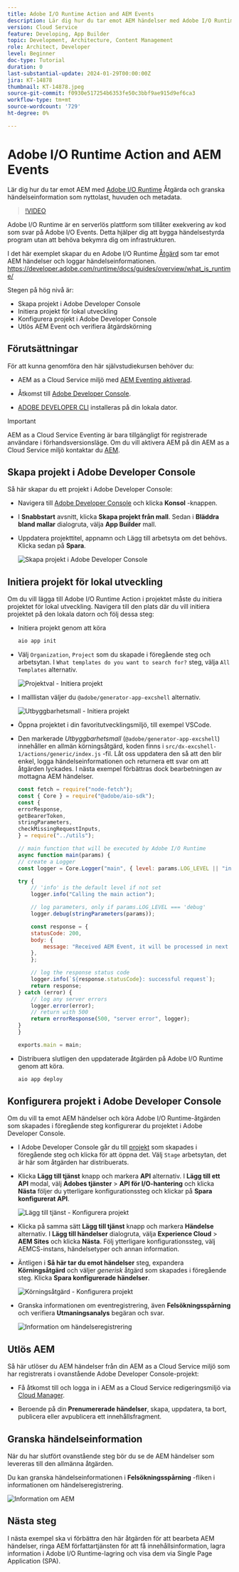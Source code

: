 ```yaml
---
title: Adobe I/O Runtime Action and AEM Events
description: Lär dig hur du tar emot AEM händelser med Adobe I/O Runtime-åtgärd och granskar händelseinformation som nyttolast, huvuden och metadata.
version: Cloud Service
feature: Developing, App Builder
topic: Development, Architecture, Content Management
role: Architect, Developer
level: Beginner
doc-type: Tutorial
duration: 0
last-substantial-update: 2024-01-29T00:00:00Z
jira: KT-14878
thumbnail: KT-14878.jpeg
source-git-commit: f0930e517254b6353fe50c3bbf9ae915d9ef6ca3
workflow-type: tm+mt
source-wordcount: '729'
ht-degree: 0%

---
```



# Adobe I/O Runtime Action and AEM Events

Lär dig hur du tar emot AEM med [Adobe I/O Runtime](https://developer.adobe.com/runtime/docs/guides/overview/what_is_runtime/) Åtgärda och granska händelseinformation som nyttolast, huvuden och metadata.

>[!VIDEO](https://video.tv.adobe.com/v/3427053?quality=12&learn=on)

Adobe I/O Runtime är en serverlös plattform som tillåter exekvering av kod som svar på Adobe I/O Events. Detta hjälper dig att bygga händelsestyrda program utan att behöva bekymra dig om infrastrukturen.

I det här exemplet skapar du en Adobe I/O Runtime [Åtgärd](https://developer.adobe.com/runtime/docs/guides/using/creating_actions/) som tar emot AEM händelser och loggar händelseinformationen.
https://developer.adobe.com/runtime/docs/guides/overview/what_is_runtime/

Stegen på hög nivå är:

- Skapa projekt i Adobe Developer Console
- Initiera projekt för lokal utveckling
- Konfigurera projekt i Adobe Developer Console
- Utlös AEM Event och verifiera åtgärdskörning

## Förutsättningar

För att kunna genomföra den här självstudiekursen behöver du:

- AEM as a Cloud Service miljö med [AEM Eventing aktiverad](https://developer.adobe.com/experience-cloud/experience-manager-apis/guides/events/#enable-aem-events-on-your-aem-cloud-service-environment).

- Åtkomst till [Adobe Developer Console](https://developer.adobe.com/developer-console/docs/guides/getting-started/).

- [ADOBE DEVELOPER CLI](https://developer.adobe.com/runtime/docs/guides/tools/cli_install/) installeras på din lokala dator.

>[!IMPORTANT]
>
>AEM as a Cloud Service Eventing är bara tillgängligt för registrerade användare i förhandsversionsläge. Om du vill aktivera AEM på din AEM as a Cloud Service miljö kontaktar du [AEM](mailto:grp-aem-events@adobe.com).

## Skapa projekt i Adobe Developer Console

Så här skapar du ett projekt i Adobe Developer Console:

- Navigera till [Adobe Developer Console](https://developer.adobe.com/) och klicka **Konsol** -knappen.

- I **Snabbstart** avsnitt, klicka **Skapa projekt från mall**. Sedan i **Bläddra bland mallar** dialogruta, välja **App Builder** mall.

- Uppdatera projekttitel, appnamn och Lägg till arbetsyta om det behövs. Klicka sedan på **Spara**.

  ![Skapa projekt i Adobe Developer Console](../assets/examples/runtime-action/create-project.png)


## Initiera projekt för lokal utveckling

Om du vill lägga till Adobe I/O Runtime Action i projektet måste du initiera projektet för lokal utveckling. Navigera till den plats där du vill initiera projektet på den lokala datorn och följ dessa steg:

- Initiera projekt genom att köra

  ```bash
  aio app init
  ```

- Välj `Organization`, `Project` som du skapade i föregående steg och arbetsytan. I `What templates do you want to search for?` steg, välja `All Templates` alternativ.

  ![Projektval - Initiera projekt](../assets/examples/runtime-action/all-templates.png)

- I malllistan väljer du `@adobe/generator-app-excshell` alternativ.

  ![Utbyggbarhetsmall - Initiera projekt](../assets/examples/runtime-action/extensibility-template.png)

- Öppna projektet i din favoritutvecklingsmiljö, till exempel VSCode.

- Den markerade _Utbyggbarhetsmall_ (`@adobe/generator-app-excshell`) innehåller en allmän körningsåtgärd, koden finns i `src/dx-excshell-1/actions/generic/index.js` -fil. Låt oss uppdatera den så att den blir enkel, logga händelseinformationen och returnera ett svar om att åtgärden lyckades. I nästa exempel förbättras dock bearbetningen av mottagna AEM händelser.

  ```javascript
  const fetch = require("node-fetch");
  const { Core } = require("@adobe/aio-sdk");
  const {
  errorResponse,
  getBearerToken,
  stringParameters,
  checkMissingRequestInputs,
  } = require("../utils");
  
  // main function that will be executed by Adobe I/O Runtime
  async function main(params) {
  // create a Logger
  const logger = Core.Logger("main", { level: params.LOG_LEVEL || "info" });
  
  try {
      // 'info' is the default level if not set
      logger.info("Calling the main action");
  
      // log parameters, only if params.LOG_LEVEL === 'debug'
      logger.debug(stringParameters(params));
  
      const response = {
      statusCode: 200,
      body: {
          message: "Received AEM Event, it will be processed in next example",
      },
      };
  
      // log the response status code
      logger.info(`${response.statusCode}: successful request`);
      return response;
  } catch (error) {
      // log any server errors
      logger.error(error);
      // return with 500
      return errorResponse(500, "server error", logger);
  }
  }
  
  exports.main = main;
  ```

- Distribuera slutligen den uppdaterade åtgärden på Adobe I/O Runtime genom att köra.

  ```bash
  aio app deploy
  ```

## Konfigurera projekt i Adobe Developer Console

Om du vill ta emot AEM händelser och köra Adobe I/O Runtime-åtgärden som skapades i föregående steg konfigurerar du projektet i Adobe Developer Console.

- I Adobe Developer Console går du till [projekt](https://developer.adobe.com/console/projects) som skapades i föregående steg och klicka för att öppna det. Välj `Stage` arbetsytan, det är här som åtgärden har distribuerats.

- Klicka **Lägg till tjänst** knapp och markera **API** alternativ. I **Lägg till ett API** modal, välj **Adobes tjänster** > **API för I/O-hantering** och klicka **Nästa** följer du ytterligare konfigurationssteg och klickar på **Spara konfigurerat API**.

  ![Lägg till tjänst - Konfigurera projekt](../assets/examples/runtime-action/add-io-management-api.png)

- Klicka på samma sätt **Lägg till tjänst** knapp och markera **Händelse** alternativ. I **Lägg till händelser** dialogruta, välja **Experience Cloud** > **AEM Sites** och klicka **Nästa**. Följ ytterligare konfigurationssteg, välj AEMCS-instans, händelsetyper och annan information.

- Äntligen i **Så här tar du emot händelser** steg, expandera **Körningsåtgärd** och väljer _generisk_ åtgärd som skapades i föregående steg. Klicka **Spara konfigurerade händelser**.

  ![Körningsåtgärd - Konfigurera projekt ](../assets/examples/runtime-action/select-runtime-action.png)

- Granska informationen om eventregistrering, även **Felsökningsspårning** och verifiera **Utmaningsanalys** begäran och svar.

  ![Information om händelseregistrering](../assets/examples/runtime-action/debug-tracing-challenge-probe.png)


## Utlös AEM

Så här utlöser du AEM händelser från din AEM as a Cloud Service miljö som har registrerats i ovanstående Adobe Developer Console-projekt:

- Få åtkomst till och logga in i AEM as a Cloud Service redigeringsmiljö via [Cloud Manager](https://my.cloudmanager.adobe.com/).

- Beroende på din **Prenumererade händelser**, skapa, uppdatera, ta bort, publicera eller avpublicera ett innehållsfragment.

## Granska händelseinformation

När du har slutfört ovanstående steg bör du se de AEM händelser som levereras till den allmänna åtgärden.

Du kan granska händelseinformationen i **Felsökningsspårning** -fliken i informationen om händelseregistrering.

![Information om AEM](../assets/examples/runtime-action/aem-event-details.png)


## Nästa steg

I nästa exempel ska vi förbättra den här åtgärden för att bearbeta AEM händelser, ringa AEM författartjänsten för att få innehållsinformation, lagra information i Adobe I/O Runtime-lagring och visa dem via Single Page Application (SPA).

